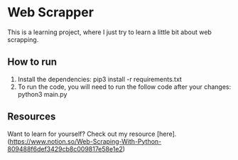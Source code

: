 # Web Scrapper
This is a learning project, where I just try to learn a little bit about web scrapping.
## How to run
1. Install the dependencies:
   pip3 install -r requirements.txt
2. To run the code, you will need to run the follow code after your changes:
    python3 main.py
## Resources 
Want to learn for yourself? Check out my resource [here].(https://www.notion.so/Web-Scraping-With-Python-809488f6def3429cb8c009817e58e1e2)